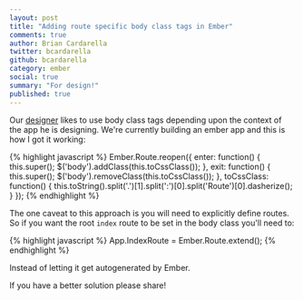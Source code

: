 ```yaml
---
layout: post
title: "Adding route specific body class tags in Ember"
comments: true
author: Brian Cardarella
twitter: bcardarella
github: bcardarella
category: ember
social: true
summary: "For design!"
published: true
---
```


Our [designer](http://twitter.com/cssboy) likes to use body class tags
depending upon the context of the app he is designing. We're currently
building an ember app and this is how I got it working:

{% highlight javascript %}
Ember.Route.reopen({
  enter: function() {
    this.super();
    $('body').addClass(this.toCssClass());
  },
  exit: function() {
    this.super();
    $('body').removeClass(this.toCssClass());
  },
  toCssClass: function() {
    this.toString().split('.')[1].split(':')[0].split('Route')[0].dasherize();
  }
});
{% endhighlight %}

The one caveat to this approach is you will need to explicitly define
routes. So if you want the root `index` route to be set in the body
class you'll need to:

{% highlight javascript %}
App.IndexRoute = Ember.Route.extend();
{% endhighlight %}

Instead of letting it get autogenerated by Ember.

If you have a better solution please share!
